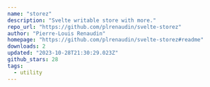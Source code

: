 ```yaml
---
name: "storez"
description: "Svelte writable store with more."
repo_url: "https://github.com/plrenaudin/svelte-storez"
author: "Pierre-Louis Renaudin"
homepage: "https://github.com/plrenaudin/svelte-storez#readme"
downloads: 2
updated: "2023-10-28T21:30:29.023Z"
github_stars: 28
tags: 
  - utility
---
```

